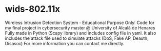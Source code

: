 # wids-802.11x

Wireless Intrusion Detection System - Educational Purpose Only!
Code for my final project in cybersecurity master @ University of Alcalá de Henares
Fully made in Python (Scapy library) and includes config file in yaml.
It also includes the attack file used to simulate attacks (DoS, Fake AP, Deauth, Disasoc)
For more information you can contact me directly.
